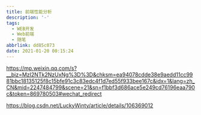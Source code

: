 ```yaml
---
title: 前端性能分析
description: '-'
tags:
  - WEB开发
  - Web前端
  - 随笔
abbrlink: dd85c073
date: 2021-01-20 00:15:24
---
```




https://mp.weixin.qq.com/s?__biz=MzI2NTk2NzUxNg%3D%3D&chksm=ea94078cdde38e9aedd11cc9981bbc18135125f8c15bfe91c3c83edc4f1d7ed55f933bee167c&idx=1&lang=zh_CN&mid=2247484799&scene=21&sn=f1bbf3d686ace5e249cd76196eaa790c&token=869780503#wechat_redirect





https://blog.csdn.net/LuckyWinty/article/details/106369012

